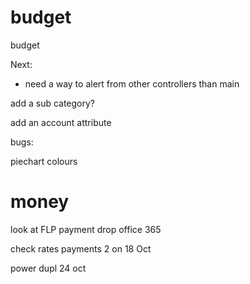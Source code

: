 # budget
budget

Next:


- need a way to alert from other controllers than  main




add a sub category?

add an account attribute

bugs:

piechart colours


money
========

look at FLP payment
drop office 365


check rates payments
2 on 18 Oct

power dupl 24 oct


